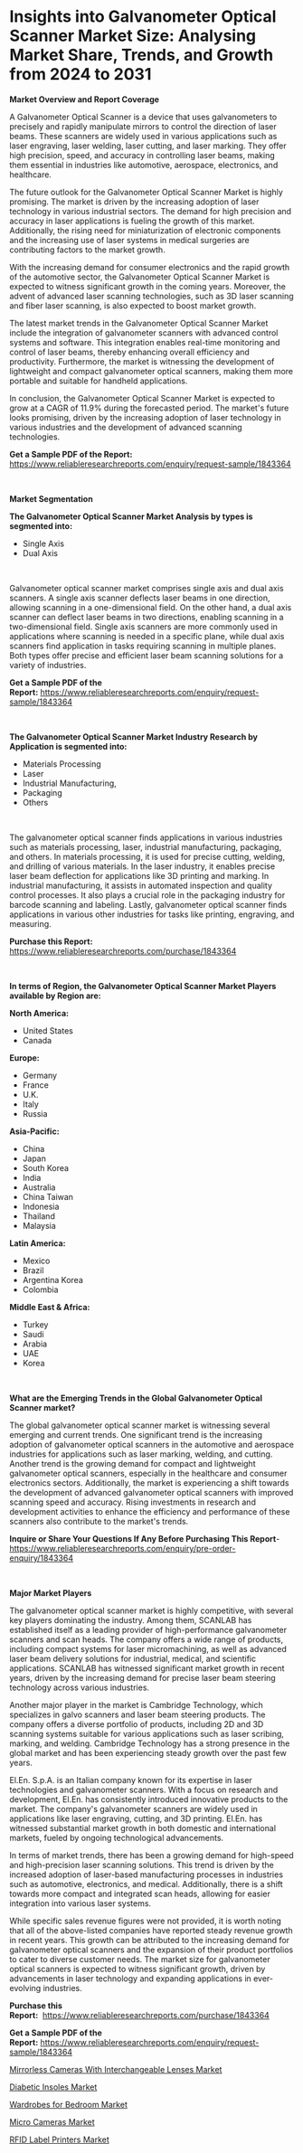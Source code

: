 <p><h1>Insights into Galvanometer Optical Scanner Market Size: Analysing Market Share, Trends, and Growth from 2024 to 2031</h1></p><p><strong>Market Overview and Report Coverage</strong></p>
<p><p>A Galvanometer Optical Scanner is a device that uses galvanometers to precisely and rapidly manipulate mirrors to control the direction of laser beams. These scanners are widely used in various applications such as laser engraving, laser welding, laser cutting, and laser marking. They offer high precision, speed, and accuracy in controlling laser beams, making them essential in industries like automotive, aerospace, electronics, and healthcare.</p><p>The future outlook for the Galvanometer Optical Scanner Market is highly promising. The market is driven by the increasing adoption of laser technology in various industrial sectors. The demand for high precision and accuracy in laser applications is fueling the growth of this market. Additionally, the rising need for miniaturization of electronic components and the increasing use of laser systems in medical surgeries are contributing factors to the market growth.</p><p>With the increasing demand for consumer electronics and the rapid growth of the automotive sector, the Galvanometer Optical Scanner Market is expected to witness significant growth in the coming years. Moreover, the advent of advanced laser scanning technologies, such as 3D laser scanning and fiber laser scanning, is also expected to boost market growth.</p><p>The latest market trends in the Galvanometer Optical Scanner Market include the integration of galvanometer scanners with advanced control systems and software. This integration enables real-time monitoring and control of laser beams, thereby enhancing overall efficiency and productivity. Furthermore, the market is witnessing the development of lightweight and compact galvanometer optical scanners, making them more portable and suitable for handheld applications.</p><p>In conclusion, the Galvanometer Optical Scanner Market is expected to grow at a CAGR of 11.9% during the forecasted period. The market's future looks promising, driven by the increasing adoption of laser technology in various industries and the development of advanced scanning technologies.</p></p>
<p><strong>Get a Sample PDF of the Report:</strong> <a href="https://www.reliableresearchreports.com/enquiry/request-sample/1843364">https://www.reliableresearchreports.com/enquiry/request-sample/1843364</a></p>
<p>&nbsp;</p>
<p><strong>Market Segmentation</strong></p>
<p><strong>The Galvanometer Optical Scanner Market Analysis by types is segmented into:</strong></p>
<p><ul><li>Single Axis</li><li>Dual Axis</li></ul></p>
<p>&nbsp;</p>
<p><p>Galvanometer optical scanner market comprises single axis and dual axis scanners. A single axis scanner deflects laser beams in one direction, allowing scanning in a one-dimensional field. On the other hand, a dual axis scanner can deflect laser beams in two directions, enabling scanning in a two-dimensional field. Single axis scanners are more commonly used in applications where scanning is needed in a specific plane, while dual axis scanners find application in tasks requiring scanning in multiple planes. Both types offer precise and efficient laser beam scanning solutions for a variety of industries.</p></p>
<p><strong>Get a Sample PDF of the Report:</strong>&nbsp;<a href="https://www.reliableresearchreports.com/enquiry/request-sample/1843364">https://www.reliableresearchreports.com/enquiry/request-sample/1843364</a></p>
<p>&nbsp;</p>
<p><strong>The Galvanometer Optical Scanner Market Industry Research by Application is segmented into:</strong></p>
<p><ul><li>Materials Processing</li><li>Laser</li><li>Industrial Manufacturing,</li><li>Packaging</li><li>Others</li></ul></p>
<p>&nbsp;</p>
<p><p>The galvanometer optical scanner finds applications in various industries such as materials processing, laser, industrial manufacturing, packaging, and others. In materials processing, it is used for precise cutting, welding, and drilling of various materials. In the laser industry, it enables precise laser beam deflection for applications like 3D printing and marking. In industrial manufacturing, it assists in automated inspection and quality control processes. It also plays a crucial role in the packaging industry for barcode scanning and labeling. Lastly, galvanometer optical scanner finds applications in various other industries for tasks like printing, engraving, and measuring.</p></p>
<p><strong>Purchase this Report:</strong>&nbsp; <a href="https://www.reliableresearchreports.com/purchase/1843364">https://www.reliableresearchreports.com/purchase/1843364</a></p>
<p>&nbsp;</p>
<p><strong>In terms of Region, the Galvanometer Optical Scanner Market Players available by Region are:</strong></p>
<p>
    <p> <strong> North America: </strong>
        <ul>
            <li>United States</li>
            <li>Canada</li>
        </ul>
        </p> 
    <p> <strong> Europe: </strong>
        <ul>
            <li>Germany</li>
            <li>France</li>
            <li>U.K.</li>
            <li>Italy</li>
            <li>Russia</li>
        </ul>
        </p> 
    <p> <strong> Asia-Pacific: </strong>
        <ul>
            <li>China</li>
            <li>Japan</li>
            <li>South Korea</li>
            <li>India</li>
            <li>Australia</li>
            <li>China Taiwan</li>
            <li>Indonesia</li>
            <li>Thailand</li>
            <li>Malaysia</li>
        </ul>
        </p> 
    <p> <strong> Latin America: </strong>
        <ul>
            <li>Mexico</li>
            <li>Brazil</li>
            <li>Argentina Korea</li>
            <li>Colombia</li>
        </ul>
        </p> 
    <p> <strong> Middle East & Africa: </strong>
        <ul>
            <li>Turkey</li>
            <li>Saudi</li>
            <li>Arabia</li>
            <li>UAE</li>
            <li>Korea</li>
        </ul>
    </p>
    </p>
<p>&nbsp;</p>
<p><strong>What are the Emerging Trends in the Global Galvanometer Optical Scanner market?</strong></p>
<p><p>The global galvanometer optical scanner market is witnessing several emerging and current trends. One significant trend is the increasing adoption of galvanometer optical scanners in the automotive and aerospace industries for applications such as laser marking, welding, and cutting. Another trend is the growing demand for compact and lightweight galvanometer optical scanners, especially in the healthcare and consumer electronics sectors. Additionally, the market is experiencing a shift towards the development of advanced galvanometer optical scanners with improved scanning speed and accuracy. Rising investments in research and development activities to enhance the efficiency and performance of these scanners also contribute to the market's trends.</p></p>
<p><strong>Inquire or Share Your Questions If Any Before Purchasing This Report</strong>- <a href="https://www.reliableresearchreports.com/enquiry/pre-order-enquiry/1843364">https://www.reliableresearchreports.com/enquiry/pre-order-enquiry/1843364</a></p>
<p>&nbsp;</p>
<p><strong>Major Market Players</strong></p>
<p><p>The galvanometer optical scanner market is highly competitive, with several key players dominating the industry. Among them, SCANLAB has established itself as a leading provider of high-performance galvanometer scanners and scan heads. The company offers a wide range of products, including compact systems for laser micromachining, as well as advanced laser beam delivery solutions for industrial, medical, and scientific applications. SCANLAB has witnessed significant market growth in recent years, driven by the increasing demand for precise laser beam steering technology across various industries.</p><p>Another major player in the market is Cambridge Technology, which specializes in galvo scanners and laser beam steering products. The company offers a diverse portfolio of products, including 2D and 3D scanning systems suitable for various applications such as laser scribing, marking, and welding. Cambridge Technology has a strong presence in the global market and has been experiencing steady growth over the past few years.</p><p>El.En. S.p.A. is an Italian company known for its expertise in laser technologies and galvanometer scanners. With a focus on research and development, El.En. has consistently introduced innovative products to the market. The company's galvanometer scanners are widely used in applications like laser engraving, cutting, and 3D printing. El.En. has witnessed substantial market growth in both domestic and international markets, fueled by ongoing technological advancements.</p><p>In terms of market trends, there has been a growing demand for high-speed and high-precision laser scanning solutions. This trend is driven by the increased adoption of laser-based manufacturing processes in industries such as automotive, electronics, and medical. Additionally, there is a shift towards more compact and integrated scan heads, allowing for easier integration into various laser systems.</p><p>While specific sales revenue figures were not provided, it is worth noting that all of the above-listed companies have reported steady revenue growth in recent years. This growth can be attributed to the increasing demand for galvanometer optical scanners and the expansion of their product portfolios to cater to diverse customer needs. The market size for galvanometer optical scanners is expected to witness significant growth, driven by advancements in laser technology and expanding applications in ever-evolving industries.</p></p>
<p><strong>Purchase this Report:</strong>&nbsp;&nbsp;<a href="https://www.reliableresearchreports.com/purchase/1843364">https://www.reliableresearchreports.com/purchase/1843364</a></p>
<p></p>
<p><strong>Get a Sample PDF of the Report:</strong>&nbsp;<a href="https://www.reliableresearchreports.com/enquiry/request-sample/1843364">https://www.reliableresearchreports.com/enquiry/request-sample/1843364</a></p>
<p><p><a href="https://www.linkedin.com/pulse/mirrorless-cameras-interchangeable-lenses-market-size-2023-ae2re/">Mirrorless Cameras With Interchangeable Lenses Market</a></p><p><a href="https://www.linkedin.com/pulse/diabetic-insoles-market-size-share-global-analysis-report-9ii0e/">Diabetic Insoles Market</a></p><p><a href="https://www.linkedin.com/pulse/wardrobes-bedroom-market-size-share-amp-trends-analysis-lycee/">Wardrobes for Bedroom Market</a></p><p><a href="https://github.com/markusgodoy/Market-Research-Report-List-1/blob/main/micro-cameras-market.md">Micro Cameras Market</a></p><p><a href="https://github.com/julyju69/Market-Research-Report-List-1/blob/main/rfid-label-printers-market.md">RFID Label Printers Market</a></p></p>